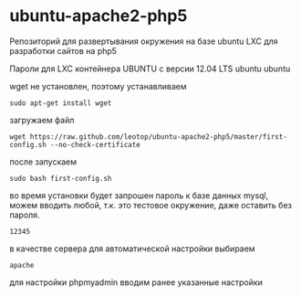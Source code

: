 ubuntu-apache2-php5
===================

Репозиторий для развертывания окружения на базе ubuntu LXC для разработки сайтов на php5

Пароли для LXC контейнера UBUNTU с версии 12.04 LTS
ubuntu
ubuntu

wget не установлен, поэтому устанавливаем

    sudo apt-get install wget


загружаем файл

    wget https://raw.github.com/leotop/ubuntu-apache2-php5/master/first-config.sh --no-check-certificate

после запускаем

    sudo bash first-config.sh

во время установки будет запрошен пароль к базе данных mysql, можем вводить любой, т.к. это тестовое окружение, даже оставить без пароля.
    
    12345
    
в качестве сервера для автоматической настройки выбираем 

    apache

для настройки phpmyadmin вводим ранее указанные настройки
